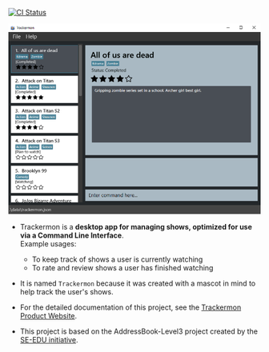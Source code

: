 [![CI Status](https://github.com/AY2122S2-CS2103T-T09-3/tp/workflows/Java%20CI/badge.svg)](https://github.com/AY2122S2-CS2103T-T09-3/tp/actions)

![Ui](docs/images/Ui.png)

* Trackermon is a **desktop app for managing shows, optimized for use via a Command Line Interface**.<br>
  Example usages:
  * To keep track of shows a user is currently watching
  * To rate and review shows a user has finished watching
  

* It is named `Trackermon` because it was created with a mascot in mind to help track the user's shows.
* For the detailed documentation of this project, see the [Trackermon Product Website](https://AY2122S2-CS2103T-T09-3.github.io/tp/).
* This project is based on the AddressBook-Level3 project created by the [SE-EDU initiative](https://se-education.org).
